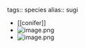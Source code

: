 tags:: species
alias:: sugi

- [[conifer]]
- ![image.png](https://peach-geographical-bat-397.mypinata.cloud/ipfs/QmWrobv6JdE82KEcYyhPJEXS5Dz4Zo98jm81cs4Jk6Cdfi)
- ![image.png](https://peach-geographical-bat-397.mypinata.cloud/ipfs/QmV8vSVCudSW8rmFxt8nJxpdJTEpFo2nczuJUiFF6tGm3k)